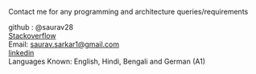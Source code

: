 Contact me for any programming and architecture queries/requirements

github : @saurav28 <br>
[Stackoverflow](https://stackoverflow.com/users/338248/saurav) <br>
Email: <saurav.sarkar1@gmail.com> <br>
[linkedin](https://www.linkedin.com/in/sauravsarkar1/) <br>
Languages Known: English, Hindi, Bengali and German (A1)
